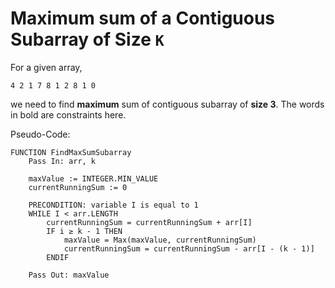 # Maximum sum of a Contiguous Subarray of Size `K`

For a given array,

```
4 2 1 7 8 1 2 8 1 0
```

we need to find **maximum** sum of contiguous subarray of **size 3**. The words in bold are constraints here.

Pseudo-Code:

```
FUNCTION FindMaxSumSubarray
	Pass In: arr, k
	
	maxValue := INTEGER.MIN_VALUE
	currentRunningSum := 0

	PRECONDITION: variable I is equal to 1
	WHILE I < arr.LENGTH
		currentRunningSum = currentRunningSum + arr[I]
		IF i ≥ k - 1 THEN
			maxValue = Max(maxValue, currentRunningSum)
			currentRunningSum = currentRunningSum - arr[I - (k - 1)]
		ENDIF

	Pass Out: maxValue
```

